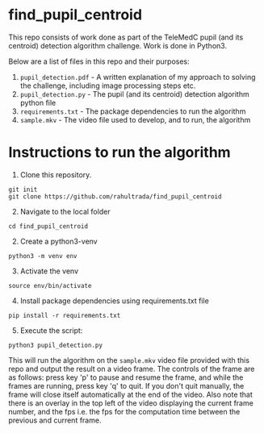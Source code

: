 # find_pupil_centroid

This repo consists of work done as part of the TeleMedC pupil (and its centroid) detection algorithm challenge. Work is done in Python3.

Below are a list of files in this repo and their purposes:
1. `pupil_detection.pdf` - A written explanation of my approach to solving the challenge, including image processing steps etc.
2. `pupil_detection.py` - The pupil (and its centroid) detection algorithm python file
3. `requirements.txt` - The package dependencies to run the algorithm
4. `sample.mkv` - The video file used to develop, and to run, the algorithm

# Instructions to run the algorithm
1. Clone this repository. 
```
git init
git clone https://github.com/rahultrada/find_pupil_centroid
```
2. Navigate to the local folder
```
cd find_pupil_centroid
```
2. Create a python3-venv
```
python3 -m venv env
```
3. Activate the venv
```
source env/bin/activate
```
4. Install package dependencies using requirements.txt file
```
pip install -r requirements.txt
```
5. Execute the script: 
```
python3 pupil_detection.py
```
This will run the algorithm on the `sample.mkv` video file provided with this repo and output the result on a video frame. The controls of the frame are as follows: press key 'p' to pause and resume the frame, and while the frames are running, press key 'q' to quit. If you don't quit manually, the frame will close itself automatically at the end of the video. Also note that there is an overlay in the top left of the video displaying the current frame number, and the fps i.e. the fps for the computation time between the previous and current frame.





